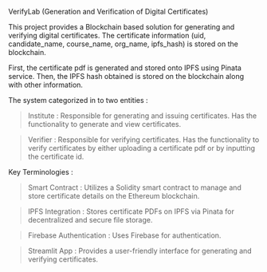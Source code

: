 VerifyLab (Generation and Verification of Digital Certificates)
                                                             
This project provides a Blockchain based solution for generating and verifying digital certificates. The certificate information (uid, candidate_name, course_name, org_name, ipfs_hash) is stored on the blockchain.

First, the certificate pdf is generated and stored onto IPFS using Pinata service. Then, the IPFS hash obtained is stored on the blockchain along with other information.


The system categorized in to two entities :

  > Institute : Responsible for generating and issuing certificates. Has the functionality to generate and view certificates.

  > Verifier  : Responsible for verifying certificates. Has the functionality to verify certificates by either uploading a certificate pdf or by inputting the certificate id.

Key Terminologies :

  > Smart Contract : Utilizes a Solidity smart contract to manage and store certificate details on the Ethereum blockchain.

  > IPFS Integration : Stores certificate PDFs on IPFS via Pinata for decentralized and secure file storage.

  > Firebase Authentication : Uses Firebase for authentication.

  > Streamlit App : Provides a user-friendly interface for generating and verifying certificates.

